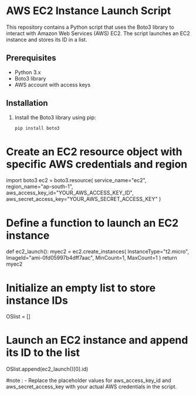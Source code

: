 # AWS EC2 Instance Launch Script

This repository contains a Python script that uses the Boto3 library to interact with Amazon Web Services (AWS) EC2. The script launches an EC2 instance and stores its ID in a list.

## Prerequisites

- Python 3.x
- Boto3 library
- AWS account with access keys

## Installation

1. Install the Boto3 library using pip:
   ```bash
   pip install boto3

# Create an EC2 resource object with specific AWS credentials and region
   import boto3
   ec2 = boto3.resource(
    service_name="ec2",
    region_name="ap-south-1",
    aws_access_key_id="YOUR_AWS_ACCESS_KEY_ID",
    aws_secret_access_key="YOUR_AWS_SECRET_ACCESS_KEY"
    )

# Define a function to launch an EC2 instance
   def ec2_launch():
   myec2 = ec2.create_instances(
      InstanceType="t2.micro",
      ImageId="ami-0fd05997b4dff7aac",
      MinCount=1,
      MaxCount=1
      )
      return myec2


# Initialize an empty list to store instance IDs
   OSlist = []

# Launch an EC2 instance and append its ID to the list
   OSlist.append(ec2_launch()[0].id)

#note : -
Replace the placeholder values for aws_access_key_id and aws_secret_access_key with your actual AWS credentials in the script.
